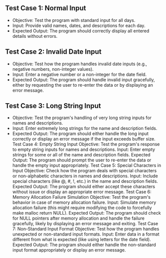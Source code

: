 ## Test Case 1: Normal Input
- Objective: Test the program with standard input for all days.
- Input: Provide valid names, dates, and descriptions for each day.
- Expected Output: The program should correctly display all entered details without errors.
## Test Case 2: Invalid Date Input
- Objective: Test how the program handles invalid date inputs (e.g., negative numbers, non-integer values).
- Input: Enter a negative number or a non-integer for the date field.
- Expected Output: The program should handle invalid input gracefully, either by requesting the user to re-enter the data or by displaying an error message.
## Test Case 3: Long String Input
- Objective: Test the program's handling of very long string inputs for names and descriptions.
- Input: Enter extremely long strings for the name and description fields.
- Expected Output: The program should either handle the long input correctly or display an error message if the input exceeds buffer size.
Test Case 4: Empty String Input
Objective: Test the program's response to empty string inputs for names and descriptions.
Input: Enter empty strings for some or all of the name and description fields.
Expected Output: The program should prompt the user to re-enter the data or handle the empty input appropriately.
Test Case 5: Special Characters in Input
Objective: Check how the program deals with special characters or non-alphabetic characters in names and descriptions.
Input: Include special characters (like @, #, !, etc.) in the name and description fields.
Expected Output: The program should either accept these characters without issue or display an appropriate error message.
Test Case 6: Memory Allocation Failure Simulation
Objective: Test the program's behavior in case of memory allocation failure.
Input: Simulate memory allocation failure (this might require modifying the code to forcefully make malloc return NULL).
Expected Output: The program should check for NULL pointers after memory allocation and handle the failure gracefully, likely by displaying an error message and exiting.
Test Case 7: Non-Standard Input Format
Objective: Test how the program handles unexpected or non-standard input formats.
Input: Enter data in a format different from what is expected (like using letters for the date field).
Expected Output: The program should either handle the non-standard input format appropriately or display an error message.
